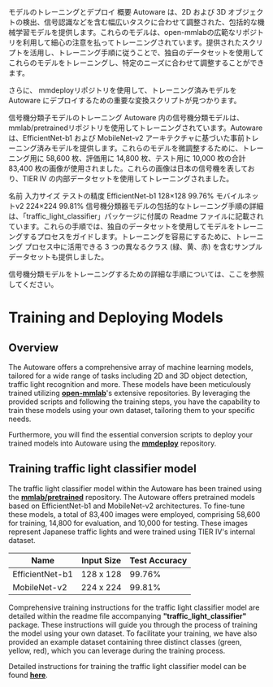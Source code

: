 モデルのトレーニングとデプロイ
概要
Autoware は、2D および 3D オブジェクトの検出、信号認識などを含む幅広いタスクに合わせて調整された、包括的な機械学習モデルを提供します。これらのモデルは、open-mmlabの広範なリポジトリを利用して細心の注意を払ってトレーニングされています。提供されたスクリプトを活用し、トレーニング手順に従うことで、独自のデータセットを使用してこれらのモデルをトレーニングし、特定のニーズに合わせて調整することができます。

さらに、 mmdeployリポジトリを使用して、トレーニング済みモデルを Autoware にデプロイするための重要な変換スクリプトが見つかります。

信号機分類子モデルのトレーニング
Autoware 内の信号機分類モデルは、mmlab/pretrainedリポジトリを使用してトレーニングされています。Autoware は、EfficientNet-b1 および MobileNet-v2 アーキテクチャに基づいた事前トレーニング済みモデルを提供します。これらのモデルを微調整するために、トレーニング用に 58,600 枚、評価用に 14,800 枚、テスト用に 10,000 枚の合計 83,400 枚の画像が使用されました。これらの画像は日本の信号機を表しており、TIER IV の内部データセットを使用してトレーニングされました。

名前	入力サイズ	テストの精度
EfficientNet-b1	128×128	99.76%
モバイルネットv2	224×224	99.81%
信号機分類器モデルの包括的なトレーニング手順の詳細は、「traffic_light_classifier」パッケージに付属の Readme ファイルに記載されています。これらの手順では、独自のデータセットを使用してモデルをトレーニングするプロセスをガイドします。トレーニングを容易にするために、トレーニング プロセス中に活用できる 3 つの異なるクラス (緑、黄、赤) を含むサンプル データセットも提供しました。

信号機分類モデルをトレーニングするための詳細な手順については、ここを参照してください。
# Training and Deploying Models

## Overview

The Autoware offers a comprehensive array of machine learning models, tailored for a wide range of tasks including 2D and 3D object detection,
traffic light recognition and more. These models have been meticulously trained utilizing **[open-mmlab](https://github.com/open-mmlab)**'s extensive repositories.
By leveraging the provided scripts and following the training steps, you have the capability to train these models using your own dataset,
tailoring them to your specific needs.

Furthermore, you will find the essential conversion scripts to deploy your trained models into Autoware using the **[mmdeploy](https://github.com/open-mmlab/mmdeploy)** repository.

## Training traffic light classifier model

The traffic light classifier model within the Autoware has been trained using the **[mmlab/pretrained](https://github.com/open-mmlab/mmpretrain)** repository.
The Autoware offers pretrained models based on EfficientNet-b1 and MobileNet-v2 architectures.
To fine-tune these models, a total of 83,400 images were employed, comprising 58,600 for training,
14,800 for evaluation, and 10,000 for testing. These images represent Japanese traffic lights and were trained using TIER IV's internal dataset.

| Name            | Input Size | Test Accuracy |
| --------------- | ---------- | ------------- |
| EfficientNet-b1 | 128 x 128  | 99.76%        |
| MobileNet-v2    | 224 x 224  | 99.81%        |

Comprehensive training instructions for the traffic light classifier model are detailed within
the readme file accompanying **"traffic_light_classifier"** package. These instructions will guide you through
the process of training the model using your own dataset. To facilitate your training, we have also provided
an example dataset containing three distinct classes (green, yellow, red), which you can leverage during the training process.

Detailed instructions for training the traffic light classifier model can be found **[here](https://github.com/autowarefoundation/autoware.universe/blob/main/perception/traffic_light_classifier/README.md)**.

<!--

Training traffic light detection model and lidar CenterPoint model will be added there.

-->
